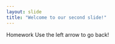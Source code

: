 ```yaml
---
layout: slide
title: "Welcome to our second slide!"
---
```

Homework
Use the left arrow to go back!
